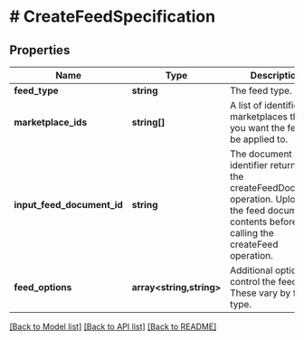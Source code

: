 # # CreateFeedSpecification

## Properties

Name | Type | Description | Notes
------------ | ------------- | ------------- | -------------
**feed_type** | **string** | The feed type. |
**marketplace_ids** | **string[]** | A list of identifiers for marketplaces that you want the feed to be applied to. |
**input_feed_document_id** | **string** | The document identifier returned by the createFeedDocument operation. Upload the feed document contents before calling the createFeed operation. |
**feed_options** | **array<string,string>** | Additional options to control the feed. These vary by feed type. | [optional]

[[Back to Model list]](../../README.md#models) [[Back to API list]](../../README.md#endpoints) [[Back to README]](../../README.md)
